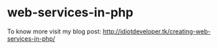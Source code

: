 # web-services-in-php

To know more visit my blog post: http://idiotdeveloper.tk/creating-web-services-in-php/
